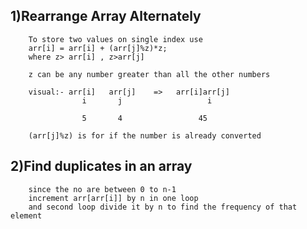 ## 1)Rearrange Array Alternately
        To store two values on single index use 
        arr[i] = arr[i] + (arr[j]%z)*z;
        where z> arr[i] , z>arr[j]

        z can be any number greater than all the other numbers 

        visual:- arr[i]   arr[j]    =>   arr[i]arr[j]
                    i       j                   i

                    5       4                 45
        
        (arr[j]%z) is for if the number is already converted

## 2)Find duplicates in an array
        since the no are between 0 to n-1
        increment arr[arr[i]] by n in one loop
        and second loop divide it by n to find the frequency of that element